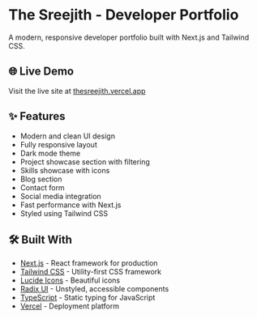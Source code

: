 # The Sreejith - Developer Portfolio

A modern, responsive developer portfolio built with Next.js and Tailwind CSS.

## 🌐 Live Demo

Visit the live site at [thesreejith.vercel.app](https://thesreejith.vercel.app)

## ✨ Features

- Modern and clean UI design
- Fully responsive layout
- Dark mode theme
- Project showcase section with filtering
- Skills showcase with icons
- Blog section
- Contact form
- Social media integration
- Fast performance with Next.js
- Styled using Tailwind CSS

## 🛠️ Built With

- [Next.js](https://nextjs.org/) - React framework for production
- [Tailwind CSS](https://tailwindcss.com/) - Utility-first CSS framework
- [Lucide Icons](https://lucide.dev/) - Beautiful icons
- [Radix UI](https://www.radix-ui.com/) - Unstyled, accessible components
- [TypeScript](https://www.typescriptlang.org/) - Static typing for JavaScript
- [Vercel](https://vercel.com/) - Deployment platform


